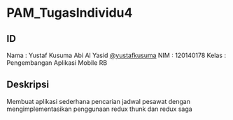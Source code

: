 # PAM_TugasIndividu4

## ID
Nama  : Yustaf Kusuma Abi Al Yasid [@yustafkusuma](https://github.com/yustafkusuma)
NIM   : 120140178
Kelas : Pengembangan Aplikasi Mobile RB

## Deskripsi
Membuat aplikasi sederhana pencarian jadwal pesawat dengan mengimplementasikan penggunaan redux thunk dan redux saga
